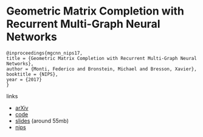 # Geometric Matrix Completion with Recurrent Multi-Graph Neural Networks

```
@inproceedings{mgcnn_nips17,
title = {Geometric Matrix Completion with Recurrent Multi-Graph Neural Networks},
author = {Monti, Federico and Bronstein, Michael and Bresson, Xavier},
booktitle = {NIPS},
year = {2017}
}
```
links
- [arXiv](https://arxiv.org/abs/1704.06803)
- [code](https://github.com/fmonti/mgcnn)
- [slides](https://www.dropbox.com/s/cz2tez4v2yccbkd/talk_Newton_01Nov17.pdf?dl=0#) (around 55mb)
- [nips](http://papers.nips.cc/paper/6960-geometric-matrix-completion-with-recurrent-multi-graph-neural-networks)
